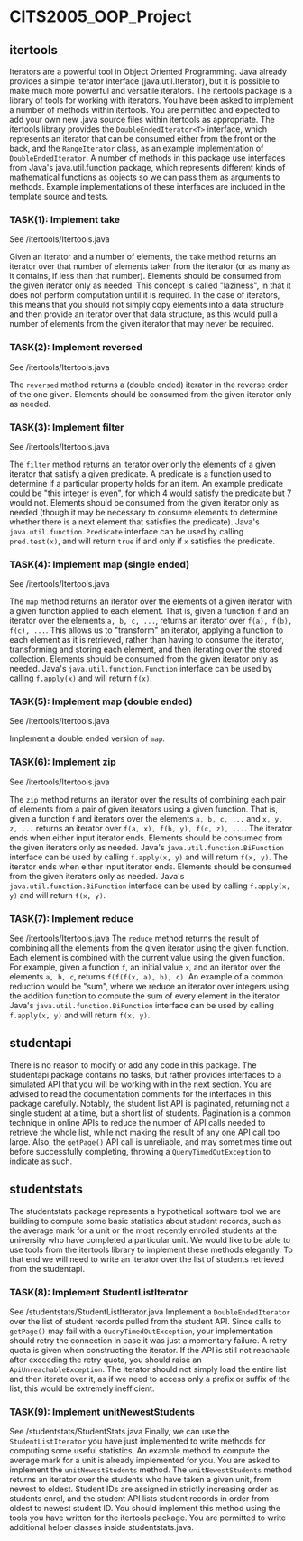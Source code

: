# CITS2005_OOP_Project

## itertools
Iterators are a powerful tool in Object Oriented Programming. Java already
provides a simple iterator interface (java.util.Iterator), but it is possible to make
much more powerful and versatile iterators. The itertools package is a library of
tools for working with iterators. You have been asked to implement a number of
methods within itertools. You are permitted and expected to add your own new
.java source files within itertools as appropriate.
The itertools library provides the `DoubleEndedIterator<T>` interface, which
represents an iterator that can be consumed either from the front or the back, and
the `RangeIterator` class, as an example implementation of
`DoubleEndedIterator`.
A number of methods in this package use interfaces from Java's java.util.function
package, which represents different kinds of mathematical functions as objects so
we can pass them as arguments to methods. Example implementations of these
interfaces are included in the template source and tests.


### TASK(1): Implement take

See /itertools/Itertools.java

Given an iterator and a number of elements, the `take` method returns an iterator
over that number of elements taken from the iterator (or as many as it contains, if
less than that number).
Elements should be consumed from the given iterator only as needed.
This concept is called "laziness", in that it does not perform computation until it is
required. In the case of iterators, this means that you should not simply copy
elements into a data structure and then provide an iterator over that data structure,
as this would pull a number of elements from the given iterator that may never be
required.


### TASK(2): Implement reversed

See /itertools/Itertools.java

The `reversed` method returns a (double ended) iterator in the reverse order of the one given.
Elements should be consumed from the given iterator only as needed.


### TASK(3): Implement filter

See /itertools/Itertools.java

The `filter` method returns an iterator over only the elements of a given iterator that
satisfy a given predicate. A predicate is a function used to determine if a particular
property holds for an item. An example predicate could be "this integer is even", for
which 4 would satisfy the predicate but 7 would not.
Elements should be consumed from the given iterator only as needed (though it
may be necessary to consume elements to determine whether there is a next
element that satisfies the predicate).
Java's `java.util.function.Predicate` interface can be used by calling `pred.test(x)`,
and will return `true` if and only if `x` satisfies the predicate.

### TASK(4): Implement map (single ended)

See /itertools/Itertools.java

The `map` method returns an iterator over the elements of a given iterator with a
given function applied to each element.
That is, given a function `f` and an iterator over the elements `a, b, c, ...`, returns
an iterator over `f(a), f(b), f(c), ...`.
This allows us to "transform" an iterator, applying a function to each element as it
is retrieved, rather than having to consume the iterator, transforming and storing
each element, and then iterating over the stored collection.
Elements should be consumed from the given iterator only as needed.
Java's `java.util.function.Function` interface can be used by calling `f.apply(x)` and
will return `f(x)`.


### TASK(5): Implement map (double ended)

See /itertools/Itertools.java

Implement a double ended version of `map`.


### TASK(6): Implement zip

See /itertools/Itertools.java

The `zip` method returns an iterator over the results of combining each pair of
elements from a pair of given iterators using a given function.
That is, given a function `f` and iterators over the elements `a, b, c, ...` and `x, y, z,
...` returns an iterator over `f(a, x), f(b, y), f(c, z), ...`.
The iterator ends when either input iterator ends.
Elements should be consumed from the given iterators only as needed.
Java's `java.util.function.BiFunction` interface can be used by calling `f.apply(x, y)`
and will return `f(x, y)`.
The iterator ends when either input iterator ends.
Elements should be consumed from the given iterators only as needed.
Java's `java.util.function.BiFunction` interface can be used by calling `f.apply(x, y)`
and will return `f(x, y)`.


### TASK(7): Implement reduce
See /itertools/Itertools.java
The `reduce` method returns the result of combining all the elements from the
given iterator using the given function.
Each element is combined with the current value using the given function.
For example, given a function `f`, an initial value `x`, and an iterator over the
elements `a, b, c`, returns `f(f(f(x, a), b), c)`.
An example of a common reduction would be "sum", where we reduce an iterator
over integers using the addition function to compute the sum of every element in
the iterator.
Java's `java.util.function.BiFunction` interface can be used by calling `f.apply(x, y)`
and will return `f(x, y)`.


## studentapi
There is no reason to modify or add any code in this package.
The studentapi package contains no tasks, but rather provides interfaces to a
simulated API that you will be working with in the next section. You are advised to
read the documentation comments for the interfaces in this package carefully.
Notably, the student list API is paginated, returning not a single student at a time,
but a short list of students. Pagination is a common technique in online APIs to
reduce the number of API calls needed to retrieve the whole list, while not making
the result of any one API call too large.
Also, the `getPage()` API call is unreliable, and may sometimes time out before
successfully completing, throwing a `QueryTimedOutException` to indicate as
such.


## studentstats
The studentstats package represents a hypothetical software tool we are building
to compute some basic statistics about student records, such as the average mark
for a unit or the most recently enrolled students at the university who have
completed a particular unit.
We would like to be able to use tools from the itertools library to implement these
methods elegantly. To that end we will need to write an iterator over the list of
students retrieved from the studentapi.


### TASK(8): Implement StudentListIterator
See /studentstats/StudentListIterator.java
Implement a `DoubleEndedIterator` over the list of student records pulled from the
student API.
Since calls to `getPage()` may fail with a `QueryTimedOutException`, your
implementation should retry the connection in case it was just a momentary failure.
A retry quota is given when constructing the iterator. If the API is still not reachable
after exceeding the retry quota, you should raise an `ApiUnreachableException`.
The iterator should not simply load the entire list and then iterate over it, as if we
need to access only a prefix or suffix of the list, this would be extremely inefficient.


### TASK(9): Implement unitNewestStudents
See /studentstats/StudentStats.java
Finally, we can use the `StudentListIterator` you have just implemented to write
methods for computing some useful statistics. An example method to compute the
average mark for a unit is already implemented for you. You are asked to
implement the `unitNewestStudents` method.
The `unitNewestStudents` method returns an iterator over the students who have
taken a given unit, from newest to oldest. Student IDs are assigned in strictly
increasing order as students enrol, and the student API lists student records in
order from oldest to newest student ID.
You should implement this method using the tools you have written for the itertools
package. You are permitted to write additional helper classes inside
studentstats.java.
